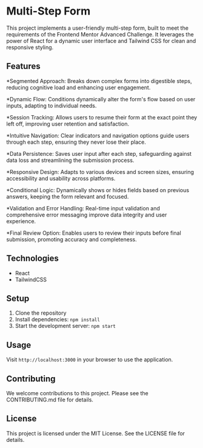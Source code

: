 # Multi-Step Form

This project implements a user-friendly multi-step form, built to meet the requirements of the Frontend Mentor Advanced Challenge. It leverages the power of React for a dynamic user interface and Tailwind CSS for clean and responsive styling.

## Features

*Segmented Approach: Breaks down complex forms into digestible steps, reducing cognitive load and enhancing user engagement.

*Dynamic Flow: Conditions dynamically alter the form's flow based on user inputs, adapting to individual needs.

*Session Tracking: Allows users to resume their form at the exact point they left off, improving user retention and satisfaction.

*Intuitive Navigation: Clear indicators and navigation options guide users through each step, ensuring they never lose their place.

*Data Persistence: Saves user input after each step, safeguarding against data loss and streamlining the submission process.

*Responsive Design: Adapts to various devices and screen sizes, ensuring accessibility and usability across platforms.

*Conditional Logic: Dynamically shows or hides fields based on previous answers, keeping the form relevant and focused.

*Validation and Error Handling: Real-time input validation and comprehensive error messaging improve data integrity and user experience.

*Final Review Option: Enables users to review their inputs before final submission, promoting accuracy and completeness.


## Technologies

* React
* TailwindCSS

## Setup

1. Clone the repository
2. Install dependencies: `npm install`
3. Start the development server: `npm start`

## Usage

Visit `http://localhost:3000` in your browser to use the application.

## Contributing

We welcome contributions to this project. Please see the CONTRIBUTING.md file for details.

## License

This project is licensed under the MIT License. See the LICENSE file for details.








